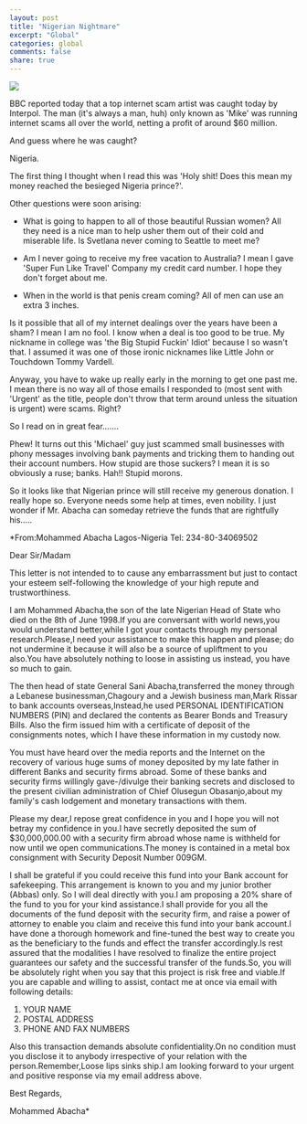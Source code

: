 ```yaml
---
layout: post
title: "Nigerian Nightmare"
excerpt: "Global"
categories: global
comments: false
share: true
---
```


![](http://cdn.chatsports.com/cache/1e/7a/1e7ae7f5958fa9811dda94573895d771-original.jpg)



BBC reported today that a top internet scam artist was caught today by Interpol. The man (it's always a man, huh) only known as 'Mike' was running internet scams all over the world, netting a profit of around $60 million.


And guess where he was caught?


Nigeria.



The first thing I thought when I read this was 'Holy shit! Does this mean my money reached the besieged Nigeria prince?'.


Other questions were soon arising:

- What is going to happen to all of those beautiful Russian women? All they need is a nice man to help usher them out of their cold and miserable life. Is Svetlana never coming to Seattle to meet me?

- Am I never going to receive my free vacation to Australia? I mean I gave 'Super Fun Like Travel' Company my credit card number. I hope they don't forget about me.

- When in the world is that penis cream coming? All of men can use an extra 3 inches.


Is it possible that all of my internet dealings over the years have been a sham? I mean I am no fool. I know when a deal is too good to be true. My nickname in college was 'the Big Stupid Fuckin' Idiot' because I so wasn't that. I assumed it was one of those ironic nicknames like Little John or Touchdown Tommy Vardell. 


Anyway, you have to wake up really early in the morning to get one past me. I mean there is no way all of those emails I responded to (most sent with 'Urgent' as the title, people don't throw that term around unless the situation is urgent) were scams. Right?


So I read on in great fear....... 

Phew! It turns out this 'Michael' guy just scammed small businesses with phony messages involving bank payments and tricking them to handing out their account numbers. How stupid are those suckers? I mean it is so obviously a ruse; banks. Hah!! Stupid morons.


So it looks like that Nigerian prince will still receive my generous donation. I really hope so. Everyone needs some help at times, even nobility. I just wonder if Mr. Abacha can someday retrieve the funds that are rightfully his.....



*From:Mohammed Abacha Lagos-Nigeria Tel: 234-80-34069502

Dear Sir/Madam

This letter is not intended to to cause any embarrassment but just to contact your esteem self-following the knowledge of your high repute and trustworthiness.

I am Mohammed Abacha,the son of the late Nigerian Head of State who died on the 8th of June 1998.If you are conversant with world news,you would understand better,while I got your contacts through my personal research.Please,I need your assistance to make this happen and please; do not undermine it because it will also be a source of upliftment to you also.You have absolutely nothing to loose in assisting us instead, you have so much to gain.

The then head of state General Sani Abacha,transferred the money through a Lebanese businessman,Chagoury and a Jewish business man,Mark Rissar to bank accounts overseas,Instead,he used PERSONAL IDENTIFICATION NUMBERS (PIN) and declared the contents as Bearer Bonds and Treasury Bills. Also the firm issued him with a certificate of deposit of the consignments notes, which I have these information in my custody now.

You must have heard over the media reports and the Internet on the recovery of various huge sums of money deposited by my late father in different Banks and security firms abroad. Some of these banks and security firms willingly gave-/divulge their banking secrets and disclosed to the present civilian administration of Chief Olusegun Obasanjo,about my family's cash lodgement and monetary transactions with them.

Please my dear,I repose great confidence in you and I hope you will not betray my confidence in you.I have secretly deposited the sum of $30,000,000.00 with a security firm abroad whose name is withheld for now until we open communications.The money is contained in a metal box consignment with Security Deposit Number 009GM.

I shall be grateful if you could receive this fund into your Bank account for safekeeping. This arrangement is known to you and my junior brother (Abbas) only. So I will deal directly with you.I am proposing a 20% share of the fund to you for your kind assistance.I shall provide for you all the documents of the fund deposit with the security firm, and raise a power of attorney to enable you claim and receive this fund into your bank account.I have done a thorough homework and fine-tuned the best way to create you as the beneficiary to the funds and effect the transfer accordingly.Is rest assured that the modalities I have resolved to finalize the entire project guarantees our safety and the successful transfer of the funds.So, you will be absolutely right when you say that this project is risk free and viable.If you are capable and willing to assist, contact me at once via email with following details:

1. YOUR NAME
2. POSTAL ADDRESS
3. PHONE AND FAX NUMBERS

Also this transaction demands absolute confidentiality.On no condition must you disclose it to anybody irrespective of your relation with the person.Remember,Loose lips sinks ship.I am looking forward to your urgent and positive response via my email address above.

Best Regards,

Mohammed Abacha*







